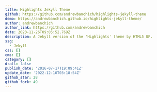 ```yaml
---
title: Highlights Jekyll Theme
github: https://github.com/andrewbanchich/highlights-jekyll-theme
demo: https://andrewbanchich.github.io/highlights-jekyll-theme/
author: andrewbanchich
author_link: https://github.com/andrewbanchich
date: 2023-11-26T09:05:52.769Z
description: A Jekyll version of the 'Highlights' theme by HTML5 UP.
ssg:
  - Jekyll
css: []
cms: []
category: []
draft: false
publish_date: '2016-07-17T19:09:41Z'
update_date: '2022-12-10T03:18:54Z'
github_star: 28
github_fork: 49
---
```

